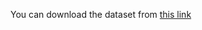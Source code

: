 You can download the dataset from [this link](https://drive.google.com/drive/folders/1FU1ETmt4YGFMh0t9EegwO4oWlfxW2kGC?usp=sharing)